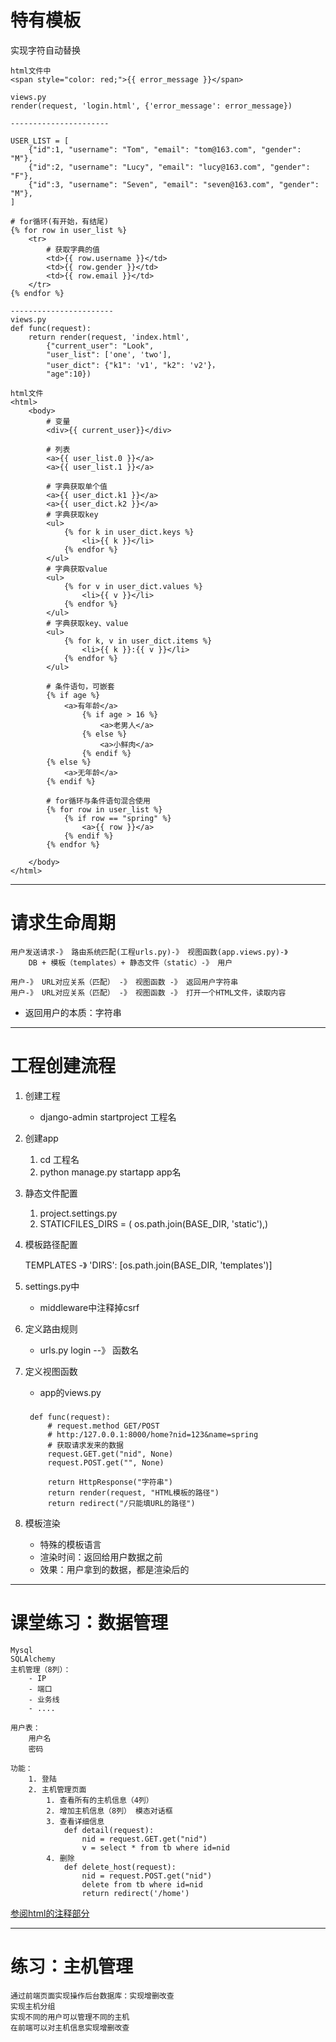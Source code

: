 # 特有模板 #
实现字符自动替换
		
	html文件中
	<span style="color: red;">{{ error_message }}</span>
	
	views.py
	render(request, 'login.html', {'error_message': error_message})

	----------------------

	USER_LIST = [
	    {"id":1, "username": "Tom", "email": "tom@163.com", "gender": "M"},
	    {"id":2, "username": "Lucy", "email": "lucy@163.com", "gender": "F"},
	    {"id":3, "username": "Seven", "email": "seven@163.com", "gender": "M"},
	]

	# for循环(有开始，有结尾)
	{% for row in user_list %}
		<tr>
			# 获取字典的值
			<td>{{ row.username }}</td>
			<td>{{ row.gender }}</td>
			<td>{{ row.email }}</td>
		</tr>
	{% endfor %}

	-----------------------
	views.py
	def func(request):
		return render(request, 'index.html', 
			{"current_user": "Look", 
			"user_list": ['one', 'two'],
			"user_dict": {"k1": 'v1', "k2": 'v2'}，
			"age":10})

	html文件
	<html>
		<body>
			# 变量
			<div>{{ current_user}}</div>

			# 列表
			<a>{{ user_list.0 }}</a>
			<a>{{ user_list.1 }}</a>
							
			# 字典获取单个值
			<a>{{ user_dict.k1 }}</a>
			<a>{{ user_dict.k2 }}</a>
			# 字典获取key
		    <ul>
		        {% for k in user_dict.keys %}
		            <li>{{ k }}</li>
		        {% endfor %}
		    </ul>
			# 字典获取value
		    <ul>
		        {% for v in user_dict.values %}
		            <li>{{ v }}</li>
		        {% endfor %}
		    </ul>
			# 字典获取key、value
		    <ul>
		        {% for k, v in user_dict.items %}
		            <li>{{ k }}:{{ v }}</li>
		        {% endfor %}
		    </ul>

			# 条件语句，可嵌套
			{% if age %}
				<a>有年龄</a>
					{% if age > 16 %}
						<a>老男人</a>
					{% else %}
						<a>小鲜肉</a>
					{% endif %}
			{% else %}
				<a>无年龄</a>
			{% endif %}
			
			# for循环与条件语句混合使用
			{% for row in user_list %}
				{% if row == "spring" %}
					<a>{{ row }}</a>
				{% endif %}
			{% endfor %}

		</body>
	</html>

----------
# 请求生命周期 #
	用户发送请求-》 路由系统匹配(工程urls.py)-》 视图函数(app.views.py)-》
		DB + 模板（templates）+ 静态文件（static）-》 用户

	用户-》 URL对应关系（匹配） -》 视图函数 -》 返回用户字符串
	用户-》 URL对应关系（匹配） -》 视图函数 -》 打开一个HTML文件，读取内容

- 返回用户的本质：字符串

----------	
# 工程创建流程 #
1. 创建工程
	- django-admin startproject 工程名

2. 创建app
	1. cd 工程名
	2. python manage.py startapp app名

3. 静态文件配置
	1. project.settings.py
	2. STATICFILES_DIRS = (
	    os.path.join(BASE_DIR, 'static'),)

4. 模板路径配置

	TEMPLATES -》	 'DIRS': [os.path.join(BASE_DIR, 'templates')]


5. settings.py中
	- middleware中注释掉csrf

6. 定义路由规则
	- urls.py
	   login --》 函数名

7. 定义视图函数
	- app的views.py
	###
		def func(request):
			# request.method GET/POST
			# http:/127.0.0.1:8000/home?nid=123&name=spring
			# 获取请求发来的数据
			request.GET.get("nid", None)
			request.POST.get("", None)
			
			return HttpResponse("字符串")
			return render(request, "HTML模板的路径")
			return redirect("/只能填URL的路径")
8. 模板渲染
	- 特殊的模板语言
	- 渲染时间：返回给用户数据之前
	- 效果：用户拿到的数据，都是渲染后的

----------
# 课堂练习：数据管理 #
	Mysql
	SQLAlchemy
	主机管理（8列）：
		- IP
		- 端口
		- 业务线
		- ....
	
	用户表：
		用户名
		密码
	
	功能：
		1. 登陆
		2. 主机管理页面
			1. 查看所有的主机信息（4列）
			2. 增加主机信息（8列） 模态对话框
			3. 查看详细信息
				def detail(request):
					nid = request.GET.get("nid")
					v = select * from tb where id=nid
			4. 删除
				def delete_host(request):
					nid = request.POST.get("nid")
					delete from tb where id=nid
					return redirect('/home')
[参阅html的注释部分](https://github.com/liuxingrichu/web_advanced/blob/master/spring/templates/home.html)

----------
# 练习：主机管理 #
	通过前端页面实现操作后台数据库：实现增删改查
	实现主机分组
	实现不同的用户可以管理不同的主机
	在前端可以对主机信息实现增删改查